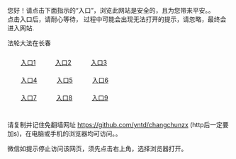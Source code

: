 您好！请点击下面指示的“入口”，浏览此网站是安全的，且为您带来平安。。 <br/>
点击入口后，请耐心等待， 过程中可能会出现无法打开的提示，请忽略，最终会进入网站. </br>

法轮大法在长春<br/>
<div style="padding:10px"><a style="margin:20px" target="_blank" href="https://din95kpfn68jz.cloudfront.net/2Qpsp?zpmkcit" id="ccLink1" rel="nofollow">入口1</a> <a target="_blank" style="margin:20px" href="https://d3odk37zehgmcn.cloudfront.net/2Qpsp?pmemwokm" id="ccLink2" rel="nofollow">入口2</a> <a style="margin:20px" target="_blank" href="https://d1zh9da1agirox.cloudfront.net/2Qpsp?jvsijw" id="ccLink3" rel="nofollow">入口3</a></div>

<div style="padding:10px" ><a style="margin:20px" target="_blank" href="https://din95kpfn68jz.cloudfront.net/2Qpsp?zpmkcit" id="ccLink4" rel="nofollow">入口4</a> <a style="margin:20px" href="https://d3odk37zehgmcn.cloudfront.net/2Qpsp?pmemwokm" target="_blank" id="ccLink5" rel="nofollow">入口5</a> <a style="margin:20px" href="https://d1zh9da1agirox.cloudfront.net/2Qpsp?jvsijw" target="_blank" id="ccLink6" rel="nofollow">入口6</a></div>

<div style="padding:10px"><a style="margin:20px" target="_blank" href="https://din95kpfn68jz.cloudfront.net/2Qpsp?zpmkcit" id="ccLink7" rel="nofollow">入口7</a> <a style="margin:20px" href="https://d3odk37zehgmcn.cloudfront.net/2Qpsp?pmemwokm" target="_blank" id="ccLink8" rel="nofollow">入口8</a> <a style="margin:20px" target="_blank" href="https://d1zh9da1agirox.cloudfront.net/2Qpsp?jvsijw" id="ccLink9" rel="nofollow">入口9</a></div>

<br/>



请复制并记住免翻墙网址 https://github.com/yntd/changchunzx (http后一定要加s)，在电脑或手机的浏览器均可访问。。<br/>

微信如提示停止访问该网页，须先点击右上角，选择浏览器打开。
